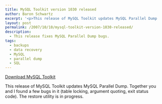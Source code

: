 ```yaml
---
title: MySQL Toolkit version 1030 released
author: Baron Schwartz
excerpt: '<p>This release of MySQL Toolkit updates MySQL Parallel Dump.  Together you and I found a few bugs in it (table locking, argument quoting, exit status code).  The restore utility is in progress.</p>'
layout: post
permalink: /2007/10/10/mysql-toolkit-version-1030-released/
description:
  - This release fixes MySQL Parallel Dump bugs.
tags:
  - backups
  - data recovery
  - MySQL
  - parallel dump
  - SQL
---
```

<p class="download">
  <a href="http://code.google.com/p/maatkit/">Download MySQL Toolkit</a>
</p>

This release of MySQL Toolkit updates MySQL Parallel Dump. Together you and I found a few bugs in it (table locking, argument quoting, exit status code). The restore utility is in progress.